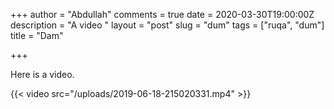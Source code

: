 +++
author = "Abdullah"
comments = true
date = 2020-03-30T19:00:00Z
description = "A video "
layout = "post"
slug = "dum"
tags = ["ruqa", "dum"]
title = "Dam"

+++

Here is a video.

{{< video src="/uploads/2019-06-18-215020331.mp4" >}}

